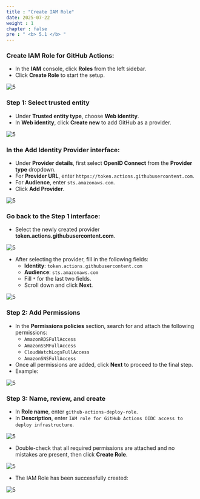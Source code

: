 ```yaml
---
title : "Create IAM Role"
date: 2025-07-22
weight : 1
chapter : false
pre : " <b> 5.1 </b> "
---
```


### Create **IAM Role** for GitHub Actions:
- In the **IAM** console, click **Roles** from the left sidebar.  
- Click **Create Role** to start the setup.

![5](/images/imageAWWS/52.png)

### Step 1: **Select trusted entity**
- Under **Trusted entity type**, choose **Web identity**.
- In **Web identity**, click **Create new** to add GitHub as a provider.

![5](/images/imageAWWS/53.png)

### In the **Add Identity Provider** interface:
- Under **Provider details**, first select **OpenID Connect** from the **Provider type** dropdown.
- For **Provider URL**, enter `https://token.actions.githubusercontent.com`.
- For **Audience**, enter `sts.amazonaws.com`.
- Click **Add Provider**.

![5](/images/imageAWWS/54.png)

### Go back to the **Step 1** interface:
- Select the newly created provider **token.actions.githubusercontent.com**.

![5](/images/imageAWWS/55.png)

- After selecting the provider, fill in the following fields:
  + **Identity**: `token.actions.githubusercontent.com`  
  + **Audience**: `sts.amazonaws.com`  
  + Fill `*` for the last two fields.  
  + Scroll down and click **Next**.

![5](/images/imageAWWS/56.png)

### Step 2: Add Permissions
- In the **Permissions policies** section, search for and attach the following permissions:
  - `AmazonRDSFullAccess`
  - `AmazonSSMFullAccess`
  - `CloudWatchLogsFullAccess`
  - `AmazonSNSFullAccess`
- Once all permissions are added, click **Next** to proceed to the final step.
- Example:

![5](/images/imageAWWS/57.png)

### Step 3: Name, review, and create
- In **Role name**, enter `github-actions-deploy-role`.
- In **Description**, enter `IAM role for GitHub Actions OIDC access to deploy infrastructure`.

![5](/images/imageAWWS/58.png)

- Double-check that all required permissions are attached and no mistakes are present, then click **Create Role**.

![5](/images/imageAWWS/59.png)

- The IAM Role has been successfully created:

![5](/images/imageAWWS/510.png)
